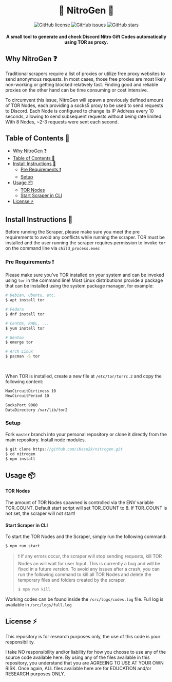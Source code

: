 <center>
<p align="center">
<h1>🤖 NitroGen 🤖</h1>
<a href="https://github.com/iKasu2k/nitrogen"><img alt="GitHub license" src="https://img.shields.io/github/license/iKasu2k/nitrogen"></a> <a href="https://github.com/iKasu2k/nitrogen/issues"><img alt="GitHub issues" src="https://img.shields.io/github/issues/iKasu2k/nitrogen"></a> <a href="https://github.com/iKasu2k/nitrogen/stargazers"><img alt="GitHub stars" src="https://img.shields.io/github/stars/iKasu2k/nitrogen"></a></p>
</center>

<center>
    <h4>A small tool to generate and check Discord Nitro Gift Codes automatically using TOR as proxy. </h4>
</center>

## Why NitroGen :question:
Traditional scrapers require a list of proxies or utilize free proxy websites to send anonymous requests. In most cases, those free proxies are most likely non-working or getting blocked relatively fast. Finding good and reliable proxies on the other hand can be time consuming or cost intensive.

To circumvent this issue, NitroGen will spawn a previously defined amount of TOR Nodes, each providing a socks5 proxy to be used to send requests to Discord. Each Node is configured to change its IP Address every 10 seconds, allowing to send subsequent requests without being rate limited. With 8 Nodes, ~2-3 requests were sent each second.

## Table of Contents :book:
- [Why NitroGen :question:](#why-nitrogen-question)
- [Table of Contents :book:](#table-of-contents-book)
- [Install Instructions :wrench:](#install-instructions-wrench)
  - [Pre Requirements :exclamation:](#pre-requirements-exclamation)
  - [Setup](#setup)
- [Usage :package:](#usage-package)
    - [TOR Nodes](#tor-nodes)
    - [Start Scraper in CLI](#start-scraper-in-cli)
- [License :zap:](#license-zap)

## Install Instructions :wrench:
Before running the Scraper, please make sure you meet the pre requirements to avoid any conflicts while running the scraper. 
TOR must be installed and the user running the scraper requires permission to invoke `tor` on the command line via `child_process.exec`
### Pre Requirements :exclamation:
Please make sure you've TOR installed on your system and can be invoked using `tor` in the command line!
Most Linux distributions provide a package that can be installed using the system package manager, for example: 

```sh
# Debian, Ubuntu, etc.
$ apt install tor
```
```sh
# Fedora
$ dnf install tor
```
```sh
# CentOS, RHEL, ...
$ yum install tor
```
```sh
# Gentoo
$ emerge tor
```
```sh
# Arch Linux
$ pacman -S tor
```
<br />

When TOR is installed, create a new file at `/etc/tor/torrc.2` and copy the following content:
```bash
MaxCircuitDirtiness 10
NewCircuitPeriod 10

SocksPort 9060
DataDirectory /var/lib/tor2
```

### Setup
Fork `master` branch into your personal repository or clone it directly from the main repository. Install node modules.

```javascript
$ git clone https://github.com/iKasu2k/nitrogen.git
$ cd nitrogen
$ npm install
```

## Usage :package:
#### TOR Nodes
The amount of TOR Nodes spawned is controlled via the ENV variable TOR_COUNT. Default start script will set TOR_COUNT to 8. If TOR_COUNT is not set, the scraper will not start!

#### Start Scraper in CLI
To start the TOR Nodes and the Scraper, simply run the following command:
```sh
$ npm run start
```

> :exclamation: If any errors occur, the scraper will stop sending requests, kill TOR Nodes an will wait for user Input. This is currently a bug and will be fixed in a future version.
To avoid any issues after a crash, you can run the following command to kill all TOR Nodes and delete the temporary files and folders created by the scraper.
> ```sh
> $ npm run kill
> ```
Working codes can be found inside the `/src/logs/codes.log` file. Full log is available in `/src/logs/full.log`


## License :zap:
This repository is for research purposes only, the use of this code is your responsibility.

I take NO responsibility and/or liability for how you choose to use any of the source code available here. By using any of the files available in this repository, you understand that you are AGREEING TO USE AT YOUR OWN RISK. Once again, ALL files available here are for EDUCATION and/or RESEARCH purposes ONLY.